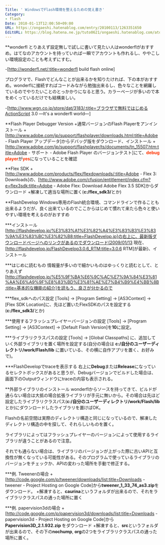 ```yaml
---
Title: ' WindowsでFlash環境を整えるための覚え書き'
Category:
- flash
Date: 2010-01-13T12:00:50+09:00
URL: https://ongaeshi.hatenablog.com/entry/20100113/1263351650
EditURL: https://blog.hatena.ne.jp/tuto0621/ongaeshi.hatenablog.com/atom/entry/6435922169449192991
---
```


**wonderfl
とりあえず設定無しで試しに書いて見たい人はwonderflがおすすめ。はてなのアカウントを持っていれば一瞬でアカウントも作れるし、ややこしい環境設定のことも考えずにすむ。

-[http://wonderfl.net/:title=wonderfl build flash online]

プログラマで、Flashでどんなことが出来るかを知りたければ、下の本がおすすめ。wonderflに接続すればコードみながら勉強出来るし、色々なことを網羅しているのでやりたいことのとっかかりになると思う。カラーページが多いので本をめくっているだけでも結構楽しい。

-[http://www.wgn.co.jp/store/dat/3183/:title=ブラウザで無料ではじめるActionScript 3.0 ―It's a wonderfl world―]

**Flash Player Debugger Version
+通常バージョンのFlash Playerをアンインストール
+[http://www.adobe.com/jp/support/flashplayer/downloads.html:title=Adobe - Flash Player アップデータ]からデバッグ版をダウンロード、インストール
+[http://www.adobe.com/jp/support/flashplayer/ts/documents/tn_15507.htm:title=Adobe - サポート - Adobe Flash Player のバージョンテスト]にて、<span style="font-weight:bold;color:#FF3300;">debug player</span>が<span style="font-weight:bold;color:#FF3300;">yes</span>になっていることを確認

**Flex SDK
+[http://www.adobe.com/products/flex/flexdownloads/:title=Adobe - Flex 3: Downloads]の、[http://www.adobe.com/cfusion/entitlement/index.cfm?e=flex3sdk:title=Adobe - Adobe Flex: Download Adobe Flex 3.5 SDK]からダウンロード
+解凍して適当な場所に置く(<span style="font-weight:bold;">c:/flex_sdk3/</span>とか)

**FlashDevelop
Windows専用のFlash統合環境、コマンドラインで作ることも出来るようだが、良く出来ているのでここからはじめて慣れて来たら色々と使いやすい環境を考えるのがおすすめ

***インストール
[http://flashdevelop.jp/%E3%83%A1%E3%82%A4%E3%83%B3%E3%83%9A%E3%83%BC%E3%82%B8:title=FlashDevelop.jp]の右上に、最新版ダウンロードページへのリンクがあるのでダウンロード(2009/01/13 現在、[http://flashdevelop.jp/FlashDevelop3.0.6_RTM:title=3.0.6 RTM]が最新)、インストール

***はじめに読むもの
情報量が多いので細かいものはゆっくりと読むとして、とりあえず[http://flashdevelop.jp/%E5%9F%BA%E6%9C%AC%E7%9A%84%E3%81%AA%E6%A9%9F%E8%83%BD%E3%81%AE%E7%B4%B9%E4%BB%8B:title=基本的な機能の紹介]を読もう、良さが分かるので

***flex_sdkへのパス設定
[Tools] -> [Program Setting] -> [AS3Context] -> [Flex SDK Location]に、先ほど置いたFlexSDKのパスを設定する(<span style="font-weight:bold;">c:/flex_sdk3/</span>とか)

***使用するフラッシュプレイヤーバージョンの設定
[Tools] -> [Program Setting] -> [AS3Context] -> [Default Flash Version]を<span style="font-weight:bold;">10</span>に設定。

***ライブラリクラスパスの設定
[Tools] -> [Global Classpaths] に、追加していく外部ライブラリを置く場所を設定する(自分の場合は <span style="font-weight:bold;">c:/自分のユーザーディレクトリ/work/Flash/lib</span> に置いている、その横に自作アプリを置く、お好みで)。

***FlashDevelopでtraceを表示する
右上に<span style="font-weight:bold;">Debug</span>または<span style="font-weight:bold;">Release</span>になっているセレクトボックスがあると思うが、Debugバージョンでビルドした場合は、画面下のOutputウィンドウにtraceの内容も表示される。

**外部ライブラリのインストール
wonderflからソースを持ってきて、ビルドが通らない場合は大抵の場合拡張ライブラリが手元に無いから。その場合は先ほど設定したライブラリクラスパス(<span style="font-weight:bold;">c:/自分のユーザーディレクトリ/work/Flash/lib</span>とか)にダウンロードしたライブラリを置けばOK。

Flashの名前空間は実際のディレクトリ構造と同じになっているので、解凍したディレクトリ構造の中を探して、それらしいものを置く。

ライブラリによってはフラッシュプレイヤーのバージョンによって使用するライブラリが違うことがあるので注意。

それでも通らない場合は、ライブラリのバージョンが上がった際に古いAPIと互換性が無くなっている可能性がある。そのプログラムで使っているライブラリのバージョンをチェックか、APIの変わった場所を手動で修正する。

***例. Tweenerの場合
+[http://code.google.com/p/tweener/downloads/list:title=Downloads - tweener - Project Hosting on Google Code]から<span style="font-weight:bold;">tweener_1_33_74_as3.zip</span>をダウンロード。
+解凍すると、<span style="font-weight:bold;">caurina</span>というフォルダが出来るので、それをライブラリクラスパスの通った場所に置く

***例. papervision3dの場合
+[http://code.google.com/p/papervision3d/downloads/list:title=Downloads - papervision3d - Project Hosting on Google Code]から<span style="font-weight:bold;">Papervision3D_2.1.932.zip </span>をダウンロード
+解凍すると、<span style="font-weight:bold;">src</span>というフォルダが出来るので、その下の<span style="font-weight:bold;">nochump</span>, <span style="font-weight:bold;">org</span>の2つをライブラリクラスパスの通った場所に置く。
